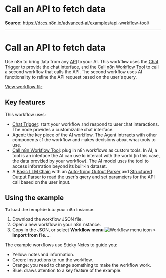 # Call an API to fetch data

**Source:** https://docs.n8n.io/advanced-ai/examples/api-workflow-tool/

---

# Call an API to fetch data

Use n8n to bring data from any [API](../../../glossary/#api) to your AI. This workflow uses the [Chat Trigger](../../../integrations/builtin/core-nodes/n8n-nodes-langchain.chattrigger/) to provide the chat interface, and the [Call n8n Workflow Tool](../../../integrations/builtin/cluster-nodes/sub-nodes/n8n-nodes-langchain.toolworkflow/) to call a second workflow that calls the API. The second workflow uses AI functionality to refine the API request based on the user's query.

[View workflow file](/_workflows/advanced-ai/examples/let_your_ai_call_an_api.json)

## Key features

This workflow uses:

- [Chat Trigger](../../../integrations/builtin/core-nodes/n8n-nodes-langchain.chattrigger/): start your workflow and respond to user chat interactions. The node provides a customizable chat interface.
- [Agent](../../../integrations/builtin/cluster-nodes/root-nodes/n8n-nodes-langchain.agent/): the key piece of the AI workflow. The Agent interacts with other components of the workflow and makes decisions about what tools to use.
- [Call n8n Workflow Tool](../../../integrations/builtin/cluster-nodes/sub-nodes/n8n-nodes-langchain.toolworkflow/): plug in n8n workflows as custom tools. In AI, a tool is an interface the AI can use to interact with the world (in this case, the data provided by your workflow). The AI model uses the tool to access information beyond its built-in dataset.
- A [Basic LLM Chain](../../../integrations/builtin/cluster-nodes/root-nodes/n8n-nodes-langchain.chainllm/) with an [Auto-fixing Output Parser](../../../integrations/builtin/cluster-nodes/sub-nodes/n8n-nodes-langchain.outputparserautofixing/) and [Structured Output Parser](../../../integrations/builtin/cluster-nodes/sub-nodes/n8n-nodes-langchain.outputparserstructured/) to read the user's query and set parameters for the API call based on the user input.

## Using the example

To load the template into your n8n instance:

1. Download the workflow JSON file.
2. Open a new workflow in your n8n instance.
3. Copy in the JSON, or select **Workflow menu** ![Workflow menu icon](../../../_images/common-icons/three-dots-horizontal.png) > **Import from file...**.

The example workflows use Sticky Notes to guide you:

- Yellow: notes and information.
- Green: instructions to run the workflow.
- Orange: you need to change something to make the workflow work.
- Blue: draws attention to a key feature of the example.
